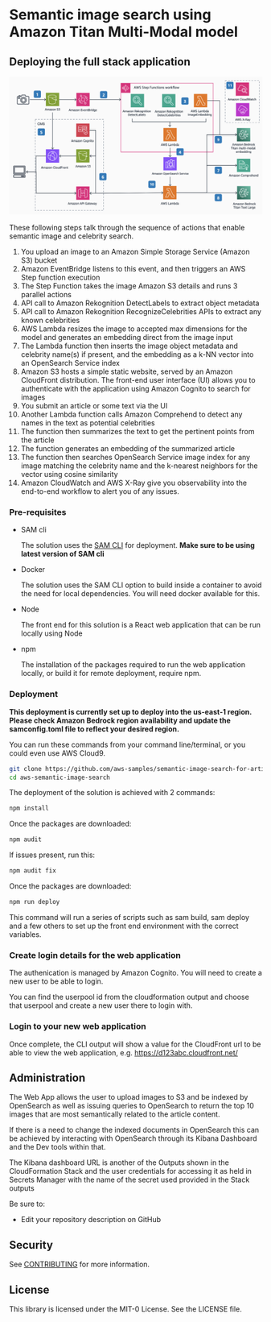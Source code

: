 # Semantic image search using Amazon Titan Multi-Modal model

## Deploying the full stack application

![Architecture diagram - Semantic Image search](arch-diagram-semantic-image-search.png?raw=true "Architecture diagram - Semantic Image search")

These following steps talk through the sequence of actions that enable semantic image and celebrity search.
1.	You upload an image to an Amazon Simple Storage Service (Amazon S3) bucket
2.	Amazon EventBridge listens to this event, and then triggers an AWS Step function execution
3.	The Step Function takes the image Amazon S3 details and runs 3 parallel actions
1.	API call to Amazon Rekognition DetectLabels to extract object metadata
2.	API call to Amazon Rekognition RecognizeCelebrities APIs to extract any known celebrities
3.	AWS Lambda resizes the image to accepted max dimensions for the model and generates an embedding direct from the image input
4.	The Lambda function then inserts the image object metadata and celebrity name(s) if present, and the embedding as a k-NN vector into an OpenSearch Service index
5.	Amazon S3 hosts a simple static website, served by an Amazon CloudFront distribution. The front-end user interface (UI) allows you to authenticate with the application using Amazon Cognito to search for images
6.	You submit an article or some text via the UI
7.	Another Lambda function calls Amazon Comprehend to detect any names in the text as potential celebrities
8.	The function then summarizes the text to get the pertinent points from the article
9.	The function generates an embedding of the summarized article
10.	The function then searches OpenSearch Service image index for any image matching the celebrity name and the k-nearest neighbors for the vector using cosine similarity
11.	Amazon CloudWatch and AWS X-Ray give you observability into the end-to-end workflow to alert you of any issues.


### Pre-requisites

- SAM cli

    The solution uses the [SAM CLI](https://docs.aws.amazon.com/serverless-application-model/latest/developerguide/install-sam-cli.html) for deployment.
    **Make sure to be using latest version of SAM cli**

- Docker

    The solution uses the SAM CLI option to build inside a container to avoid the need for local dependencies. You will need docker available for this.

- Node

    The front end for this solution is a React web application that can be run locally using Node

- npm

    The installation of the packages required to run the web application locally, or build it for remote deployment, require npm.    
    
### Deployment

**This deployment is currently set up to deploy into the us-east-1 region. Please check Amazon Bedrock region availability and update the samconfig.toml file to reflect your desired region.**

You can run these commands from your command line/terminal, or you could even use AWS Cloud9. 

```bash
git clone https://github.com/aws-samples/semantic-image-search-for-articles.git
cd aws-semantic-image-search
```

The deployment of the solution is achieved with 2 commands:

```bash
npm install
```

Once the packages are downloaded:

```bash
npm audit
```
If issues present, run this:

```bash
npm audit fix
```

Once the packages are downloaded:

```bash
npm run deploy
```

This command will run a series of scripts such as sam build, sam deploy and a few others to set up the front end environment with the correct variables.

### Create login details for the web application
The authenication is managed by Amazon Cognito. You will need to create a new user to be able to login. 

You can find the userpool id from the cloudformation output and choose that userpool and create a new user there to login with.

### Login to your new web application

Once complete, the CLI output will show a value for the CloudFront url to be able to view the web application, e.g. https://d123abc.cloudfront.net/

## Administration

The Web App allows the user to upload images to S3 and be indexed by OpenSearch as well as issuing queries to OpenSearch to return the top 10 images that are most semantically related to the article content.

If there is a need to change the indexed documents in OpenSearch this can be achieved by interacting with OpenSearch through its Kibana Dashboard and the Dev tools within that.

The Kibana dashboard URL is another of the Outputs shown in the CloudFormation Stack and the user credentials for accessing it as held in Secrets Manager with the name of the secret used provided in the Stack outputs


Be sure to:

* Edit your repository description on GitHub

## Security

See [CONTRIBUTING](CONTRIBUTING.md#security-issue-notifications) for more information.

## License

This library is licensed under the MIT-0 License. See the LICENSE file.

